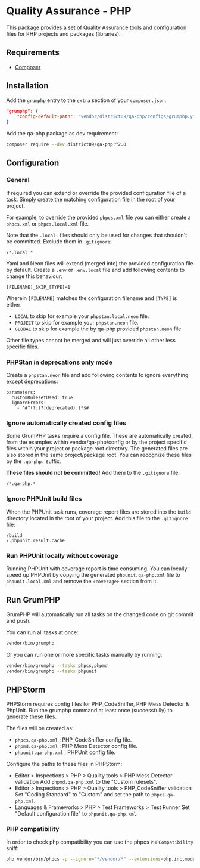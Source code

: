 # Quality Assurance - PHP

This package provides a set of Quality Assurance tools and configuration files
for PHP projects and packages (libraries).

## Requirements

* [Composer](https://getcomposer.org)

## Installation

Add the `grumphp` entry to the `extra` section of your `composer.json`.

```json
"grumphp": {
    "config-default-path": "vendor/district09/qa-php/configs/grumphp.yml"
}
```

Add the qa-php package as dev requirement:

```bash
composer require --dev district09/qa-php:^2.0
```

## Configuration

### General

If required you can extend or override the provided configuration file of a
task. Simply create the matching configuration file in the root of your project.

For example, to override the provided `phpcs.xml` file you can either create a
`phpcs.xml` or `phpcs.local.xml` file.

Note that the `.local.` files should only be used for changes that shouldn't be
committed. Exclude them in `.gitignore`:

```gitignore
/*.local.*
```

Yaml and Neon files will extend (merged into) the provided configuration file by
default. Create a `.env` or `.env.local` file and add following contents to
change this behaviour:

```
[FILENAME]_SKIP_[TYPE]=1
```

Wherein `[FILENAME]` matches the configuration filename and `[TYPE]` is either:

- `LOCAL` to skip for example your `phpstan.local.neon` file.
- `PROJECT` to skip for example your `phpstan.neon` file.
- `GLOBAL` to skip for example the by qa-php provided `phpstan.neon` file.

Other file types cannot be merged and will just override all other less specific
files.

### PHPStan in deprecations only mode

Create a `phpstan.neon` file and add following contents to ignore everything
except deprecations:

```
parameters:
  customRulesetUsed: true
  ignoreErrors:
    - '#^(?:(?!deprecated).)*$#'
```

### Ignore automatically created config files

Some GrumPHP tasks require a config file. These are automatically created, from
the examples within vendor/qa-php/config or by the project specific files within
your project or package root directory. The generated files are also stored in
the same project/package root. You can recognize these files by the `.qa-php.`
suffix.

**These files should not be committed!** Add them to the `.gitignore` file:

```gitignore
/*.qa-php.*
```

### Ignore PHPUnit build files

When the PHPUnit task runs, coverage report files are stored into the `build`
directory located in the root of your project. Add this file to the `.gitignore`
file:

```gitignore
/build
/.phpunit.result.cache
```

### Run PHPUnit locally without coverage

Running PHPUnit with coverage report is time consuming. You can locally speed up
PHPUnit by copying the generated `phpunit.qa-php.xml` file to
`phpunit.local.xml` and remove the `<coverage>` section from it.

## Run GrumPHP

GrumPHP will automatically run all tasks on the changed code on git commit and
push.

You can run all tasks at once:

```bash
vendor/bin/grumphp
```

Or you can run one or more specific tasks manually by running:

```bash
vendor/bin/grumphp --tasks phpcs,phpmd
vendor/bin/grumphp --tasks phpunit
```

## PHPStorm

PHPStorm requires config files for PHP_CodeSniffer, PHP Mess Detector & PhpUnit.
Run the grumphp command at least once (successfully) to generate these files.

The files will be created as:

- `phpcs.qa-php.xml` : PHP_CodeSniffer config file.
- `phpmd.qa-php.xml` : PHP Mess Detector config file.
- `phpunit.qa-php.xml` : PHPUnit config file.

Configure the paths to these files in PHPStorm:

* Editor > Inspections > PHP > Quality tools > PHP Mess Detector validation
  Add `phpmd.qa-php.xml` to the "Custom rulesets".
* Editor > Inspections > PHP > Quality tools > PHP_CodeSniffer validation
  Set "Coding Standard" to "Custom" and set the path to `phpcs.qa-php.xml`.
* Languages & Frameworks > PHP > Test Frameworks > Test Runner
  Set "Default configuration file" to `phpunit.qa-php.xml`.

### PHP compatibility

In order to check php compatibility you can use the phpcs `PHPCompatibility` sniff:

```bash
php vendor/bin/phpcs -p --ignore="*/vendor/*" --extensions=php,inc,module,install,theme --runtime-set testVersion 8.1 --standard=PHPCompatibility ./
```
